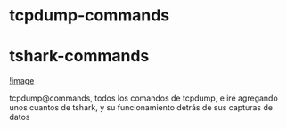 # tcpdump-commands
# tshark-commands

[!image]("https://byte-mind.net/wp-content/uploads/2019/08/tcpdump-logo-450x410.jpg")



tcpdump@commands, todos los comandos de tcpdump, e iré agregando unos cuantos de tshark, y su funcionamiento detrás de sus capturas de datos

